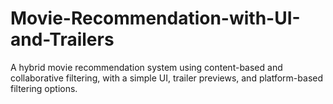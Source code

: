 # Movie-Recommendation-with-UI-and-Trailers
A hybrid movie recommendation system using content-based and collaborative filtering, with a simple UI, trailer previews, and platform-based filtering options.
